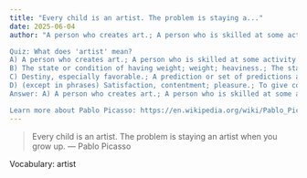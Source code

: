 ```yaml
---
title: "Every child is an artist. The problem is staying a..."
date: 2025-06-04
author: "A person who creates art.; A person who is skilled at some activity.

Quiz: What does 'artist' mean?
A) A person who creates art.; A person who is skilled at some activity.
B) The state or condition of having weight; weight; heaviness.; The state or condition of being grave; seriousness.
C) Destiny, especially favorable.; A prediction or set of predictions about a person's future provided by a fortune teller.
D) (except in phrases) Satisfaction, contentment; pleasure.; To give contentment or satisfaction; to satisfy; to make happy.
Answer: A) A person who creates art.; A person who is skilled at some activity.

Learn more about Pablo Picasso: https://en.wikipedia.org/wiki/Pablo_Picasso"
---
```


> Every child is an artist. The problem is staying an artist when you grow up. — Pablo Picasso

Vocabulary: artist

